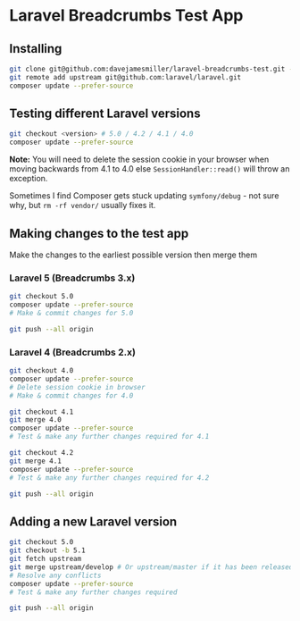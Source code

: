 # Laravel Breadcrumbs Test App

## Installing

```bash
git clone git@github.com:davejamesmiller/laravel-breadcrumbs-test.git -b 5.0
git remote add upstream git@github.com:laravel/laravel.git
composer update --prefer-source
```

## Testing different Laravel versions

```bash
git checkout <version> # 5.0 / 4.2 / 4.1 / 4.0
composer update --prefer-source
```

**Note:** You will need to delete the session cookie in your browser when moving backwards from 4.1 to 4.0 else `SessionHandler::read()` will throw an exception.

Sometimes I find Composer gets stuck updating `symfony/debug` - not sure why, but `rm -rf vendor/` usually fixes it.

## Making changes to the test app

Make the changes to the earliest possible version then merge them

### Laravel 5 (Breadcrumbs 3.x)

```bash
git checkout 5.0
composer update --prefer-source
# Make & commit changes for 5.0

git push --all origin
```

### Laravel 4 (Breadcrumbs 2.x)

```bash
git checkout 4.0
composer update --prefer-source
# Delete session cookie in browser
# Make & commit changes for 4.0

git checkout 4.1
git merge 4.0
composer update --prefer-source
# Test & make any further changes required for 4.1

git checkout 4.2
git merge 4.1
composer update --prefer-source
# Test & make any further changes required for 4.2

git push --all origin
```

## Adding a new Laravel version

```bash
git checkout 5.0
git checkout -b 5.1
git fetch upstream
git merge upstream/develop # Or upstream/master if it has been released
# Resolve any conflicts
composer update --prefer-source
# Test & make any further changes required

git push --all origin
```

